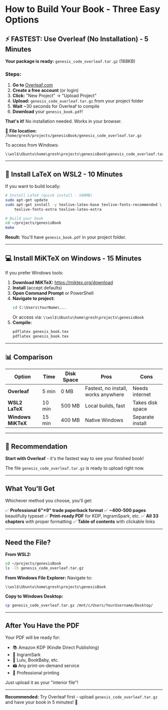 # How to Build Your Book - Three Easy Options

## ⚡ FASTEST: Use Overleaf (No Installation) - 5 Minutes

**Your package is ready:** `genesis_code_overleaf.tar.gz` (168KB)

### Steps:

1. **Go to** [Overleaf.com](https://www.overleaf.com)
2. **Create a free account** (or login)
3. **Click:** "New Project" → "Upload Project"
4. **Upload:** `genesis_code_overleaf.tar.gz` from your project folder
5. **Wait** ~30 seconds for Overleaf to compile
6. **Download** your `genesis_book.pdf`!

**That's it!** No installation needed. Works in your browser.

📍 **File location:** `/home/gresh/projects/genesisBook/genesis_code_overleaf.tar.gz`

To access from Windows:
```
\\wsl$\Ubuntu\home\gresh\projects\genesisBook\genesis_code_overleaf.tar.gz
```

---

## 🔧 Install LaTeX on WSL2 - 10 Minutes

If you want to build locally:

```bash
# Install LaTeX (quick install - 500MB)
sudo apt-get update
sudo apt-get install -y texlive-latex-base texlive-fonts-recommended \
    texlive-fonts-extra texlive-latex-extra

# Build your book
cd ~/projects/genesisBook
make
```

**Result:** You'll have `genesis_book.pdf` in your project folder.

---

## 💻 Install MiKTeX on Windows - 15 Minutes

If you prefer Windows tools:

1. **Download MiKTeX:** https://miktex.org/download
2. **Install** (accept defaults)
3. **Open Command Prompt** or PowerShell
4. **Navigate to project:**
   ```cmd
   cd C:\Users\YourName\...
   ```
   Or access via: `\\wsl$\Ubuntu\home\gresh\projects\genesisBook`
5. **Compile:**
   ```cmd
   pdflatex genesis_book.tex
   pdflatex genesis_book.tex
   ```

---

## 📊 Comparison

| Option | Time | Disk Space | Pros | Cons |
|--------|------|------------|------|------|
| **Overleaf** | 5 min | 0 MB | Fastest, no install, works anywhere | Needs internet |
| **WSL2 LaTeX** | 10 min | 500 MB | Local builds, fast | Takes disk space |
| **Windows MiKTeX** | 15 min | 400 MB | Native Windows | Separate install |

---

## 🎯 Recommendation

**Start with Overleaf** - it's the fastest way to see your finished book!

The file `genesis_code_overleaf.tar.gz` is ready to upload right now.

---

## What You'll Get

Whichever method you choose, you'll get:

✅ **Professional 6"×9" trade paperback format**
✅ **~400-500 pages** beautifully typeset
✅ **Print-ready PDF** for KDP, IngramSpark, etc.
✅ **All 33 chapters** with proper formatting
✅ **Table of contents** with clickable links

---

## Need the File?

**From WSL2:**
```bash
cd ~/projects/genesisBook
ls -lh genesis_code_overleaf.tar.gz
```

**From Windows File Explorer:**
Navigate to:
```
\\wsl$\Ubuntu\home\gresh\projects\genesisBook
```

**Copy to Windows Desktop:**
```bash
cp genesis_code_overleaf.tar.gz /mnt/c/Users/YourUsername/Desktop/
```

---

## After You Have the PDF

Your PDF will be ready for:
- 📚 Amazon KDP (Kindle Direct Publishing)
- 📘 IngramSark
- 📙 Lulu, BookBaby, etc.
- 🖨️ Any print-on-demand service
- 📖 Professional printing

Just upload it as your "interior file"!

---

**Recommended:** Try Overleaf first - upload `genesis_code_overleaf.tar.gz` and have your book in 5 minutes! 🚀
